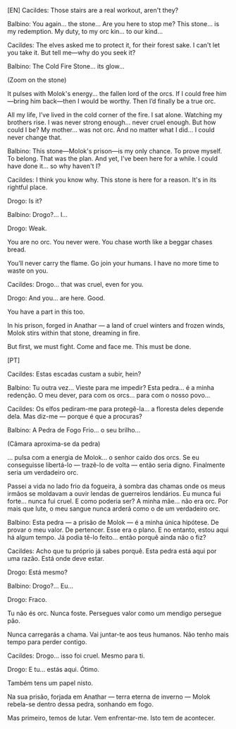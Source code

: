 [EN]
Cacildes:
Those stairs are a real workout, aren't they?

Balbino:
You again... the stone... Are you here to stop me? This stone... is my redemption. My duty, to my orc kin... to our kind...

Cacildes:
The elves asked me to protect it, for their forest sake. I can't let you take it. But tell me—why do you seek it?

Balbino:
The Cold Fire Stone... its glow...

(Zoom on the stone)

It pulses with Molok's energy... the fallen lord of the orcs. If I could free him—bring him back—then I would be worthy.
Then I’d finally be a true orc.

All my life, I’ve lived in the cold corner of the fire. I sat alone. Watching my brothers rise. I was never strong enough... never cruel enough. But how could I be? My mother... was not orc. And no matter what I did... I could never change that.

Balbino:
This stone—Molok's prison—is my only chance. To prove myself. To belong. That was the plan. And yet, I've been here for a while. I could have done it... so why haven't I?

Cacildes:
I think you know why. This stone is here for a reason. It's in its rightful place.

Drogo: 
Is it?

Balbino:
Drogo?... I...

Drogo: 
Weak.

You are no orc. You never were. You chase worth like a beggar chases bread.

You’ll never carry the flame. Go join your humans. I have no more time to waste on you.

Cacildes:
Drogo... that was cruel, even for you.

Drogo:
And you... are here. Good.

You have a part in this too. 

In his prison, forged in Anathar — a land of cruel winters and frozen winds,
Molok stirs within that stone, dreaming in fire.

But first, we must fight. Come and face me. This must be done.

[PT]

Cacildes:
Estas escadas custam a subir, hein?

Balbino:
Tu outra vez... Vieste para me impedir?
Esta pedra... é a minha redenção.
O meu dever, para com os orcs... para com o nosso povo...

Cacildes:
Os elfos pediram-me para protegê-la... a floresta deles depende dela. Mas diz-me — porque é que a procuras?

Balbino:
A Pedra de Fogo Frio... o seu brilho...

(Câmara aproxima-se da pedra)

... pulsa com a energia de Molok... o senhor caído dos orcs.
Se eu conseguisse libertá-lo — trazê-lo de volta — então seria digno.
Finalmente seria um verdadeiro orc.

Passei a vida no lado frio da fogueira, à sombra das chamas onde os meus irmãos se moldavam a ouvir lendas de guerreiros lendários. Eu munca fui forte... nunca fui cruel. E como poderia ser? A minha mãe... não era orc.
Por mais que lute, o meu sangue nunca arderá como o de um verdadeiro orc.

Balbino:
Esta pedra — a prisão de Molok — é a minha única hipótese.
De provar o meu valor. De pertencer. Esse era o plano.
E no entanto, estou aqui há algum tempo.
Já podia tê-lo feito... então porquê ainda não o fiz?

Cacildes:
Acho que tu próprio já sabes porquê.
Esta pedra está aqui por uma razão.
Está onde deve estar.

Drogo:
Está mesmo?

Balbino:
Drogo?... Eu...

Drogo:
Fraco.

Tu não és orc. Nunca foste.
Persegues valor como um mendigo persegue pão.

Nunca carregarás a chama.
Vai juntar-te aos teus humanos.
Não tenho mais tempo para perder contigo.

Cacildes:
Drogo... isso foi cruel. Mesmo para ti.

Drogo:
E tu... estás aqui. Ótimo.

Também tens um papel nisto.

Na sua prisão, forjada em Anathar — terra eterna de inverno —
Molok rebela-se dentro dessa pedra, sonhando em fogo.

Mas primeiro, temos de lutar.
Vem enfrentar-me. Isto tem de acontecer.